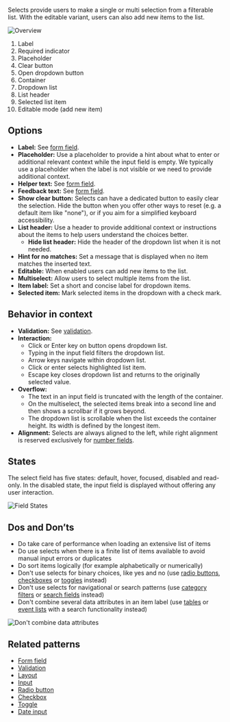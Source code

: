 Selects provide users to make a single or multi selection from a filterable list. With the editable variant, users can also add new items to the list.

![Overview](https://www.figma.com/design/wEptRgAezDU1z80Cn3eZ0o/iX-Pattern-Illustrations?node-id=3647-6332&t=DtCmoFcLwhf7ke3S-4)

1. Label
2. Required indicator
3. Placeholder
4. Clear button
5. Open dropdown button
6. Container
7. Dropdown list
8. List header
9. Selected list item
10. Editable mode (add new item)

## Options

- **Label:** See [form field](./forms/forms-field.md).
- **Placeholder:** Use a placeholder to provide a hint about what to enter or additional relevant context while the input field is empty. We typically use a placeholder when the label is not visible or we need to provide additional context.
- **Helper text:** See [form field](./forms/forms-field.md).
- **Feedback text:** See [form field](./forms/forms-field.md).
- **Show clear button:** Selects can have a dedicated button to easily clear the selection. Hide the button when you offer other ways to reset (e.g. a default item like "none"), or if you aim for a simplified keyboard accessibility.
- **List header:** Use a header to provide additional context or instructions about the items to help users understand the choices better. 
	- **Hide list header:** Hide the header of the dropdown list when it is not needed.
- **Hint for no matches:** Set a message that is displayed when no item matches the inserted text.
- **Editable:** When enabled users can add new items to the list.
- **Multiselect:** Allow users to select multiple items from the list.
- **Item label:** Set a short and concise label for dropdown items.
- **Selected item:** Mark selected items in the dropdown with a check mark.

## Behavior in context

- **Validation:** See [validation](./forms/forms-validation.md).
- **Interaction:**
	- Click or Enter key on button opens dropdown list.
	- Typing in the input field filters the dropdown list.
	- Arrow keys navigate within dropdown list.
	- Click or enter selects highlighted list item.
	- Escape key closes dropdown list and returns to the originally selected value.
- **Overflow:**
	- The text in an input field is truncated with the length of the container.
	- On the multiselect, the selected items break into a second line and then shows a scrollbar if it grows beyond.
	- The dropdown list is scrollable when the list exceeds the container height. Its width is defined by the longest item.
- **Alignment:** Selects are always aligned to the left, while right alignment is reserved exclusively for [number fields](number-input.mdx).

## States

The select field has five states: default, hover, focused, disabled and read-only. In the disabled state, the input field is displayed without offering any user interaction.

![Field States](https://www.figma.com/design/wEptRgAezDU1z80Cn3eZ0o/iX-Pattern-Illustrations?node-id=3960-760&t=MWpyPDZDK5B531n9-4)

## Dos and Don’ts

- Do take care of performance when loading an extensive list of items
- Do use selects when there is a finite list of items available to avoid manual input errors or duplicates
- Do sort items logically (for example alphabetically or numerically)
- Don't use selects for binary choices, like yes and no (use [radio buttons](radio.mdx), [checkboxes](checkbox.mdx) or [toggles](toggle.md) instead)
- Don't use selects for navigational or search patterns (use [category filters](category-filter.md) or [search fields](expanding-search.md) instead)
- Don't combine several data attributes in an item label (use [tables](html-grid.mdx) or [event lists](event-list.md) with a search functionality instead)

![Don't combine data attributes](https://www.figma.com/design/wEptRgAezDU1z80Cn3eZ0o/iX-Pattern-Illustrations?node-id=3978-800&t=MWpyPDZDK5B531n9-4)

## Related patterns

- [Form field](./forms/forms-field.md)
- [Validation](./forms/forms-validation.md)
- [Layout](./forms/forms-layout.md)
- [Input](input.mdx)
- [Radio button](radio.mdx)
- [Checkbox](checkbox.mdx)
- [Toggle](toggle.md)
- [Date input](date-input.mdx)